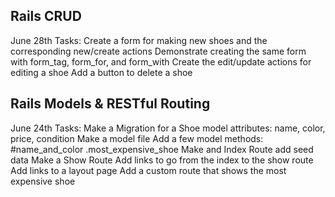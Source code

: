 ## Rails CRUD
June 28th Tasks:
Create a form for making new shoes and the corresponding new/create actions
Demonstrate creating the same form with form_tag, form_for, and form_with
Create the edit/update actions for editing a shoe
Add a button to delete a shoe

## Rails Models & RESTful Routing
June 24th Tasks:
Make a Migration for a Shoe model
attributes: name, color, price, condition
Make a model file
Add a few model methods:
#name_and_color
.most_expensive_shoe
Make and Index Route
add seed data
Make a Show Route
Add links to go from the index to the show route
Add links to a layout page
Add a custom route that shows the most expensive shoe
